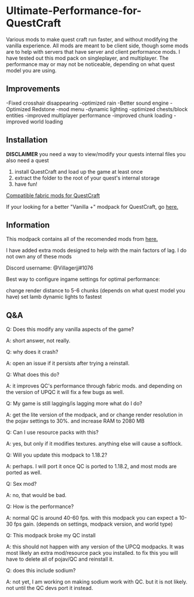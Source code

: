 # Ultimate-Performance-for-QuestCraft
Various mods to make quest craft run faster, and without modifying the vanilla experience. All mods are meant to be client side, though some mods are to help with servers that have server and client performance mods. I have tested out this mod pack on singleplayer, and multiplayer. The performance may or may not be noticeable, depending on what quest model you are using.

## Improvements
-Fixed crosshair disappearing
-optimized rain 
-Better sound engine 
-Optimized Redstone 
-mod menu
-dynamic lighting 
-optimized chests/block entities 
-improved multiplayer performance
-improved chunk loading
-improved world loading

## Installation

__DISCLAIMER__ you need a way to view/modify your quests internal files you also need a quest

1. install QuestCraft and load up the game at least once
2. extract the folder to the root of your quest's internal storage 
3. have fun! 

[Compatible fabric mods for QuestCraft](https://docs.google.com/spreadsheets/d/1asSBM30P3bXXjfQrpcjZodNJGVZuTiVrFGoooB8TwTw/edit#gid=0)

If your looking for a better "Vanilla +" modpack for QuestCraft, go [here.](https://github.com/Mage-Enderman/Mage-QuestCraft-Mods)

## Information 
This modpack contains all of the recomended mods from [here.](https://github.com/QuestCraftPlusPlus/QuestCraft#Recommended-mods) 

I have added extra mods designed to help with the main factors of lag. I do not own any of these mods

Discord username: @Villagerjj#1076

Best way to configure ingame settings for optimal performance:

change render distance to 5-6 chunks (depends on what quest model you have) set lamb dynamic lights to fastest

## Q&A

Q: Does this modify any vanilla aspects of the game? 

A: short answer, not really.

Q: why does it crash? 

A: open an issue if it persists after trying a reinstall.

Q: What does this do? 

A: it improves QC's performance through fabric mods. and depending on the version of UPQC it will fix a few bugs as well.

Q: My game is still lagging/is lagging more what do I do? 

A: get the lite version of the modpack, and or change render resolution in the pojav settings to 30%. and increase RAM to 2080 MB

Q: Can I use resource packs with this? 

A: yes, but only if it modifies textures. anything else will cause a softlock.

Q: Will you update this modpack to 1.18.2? 

A: perhaps. I will port it once QC is ported to 1.18.2, and most mods are ported as well.

Q: Sex mod? 

A: no, that would be bad.

Q: How is the performance? 

A: normal QC is around 40-60 fps. with this modpack you can expect a 10-30 fps gain. (depends on settings, modpack version, and world type)

Q: This modpack broke my QC install 

A: this should not happen with any version of the UPCQ modpacks. It was most likely an extra mod/resource pack you installed. to fix this you will have to delete all of pojav/QC and reinstall it.

Q: does this include sodium? 

A: not yet, I am working on making sodium work with QC. but it is not likely. not until the QC devs port it instead.
